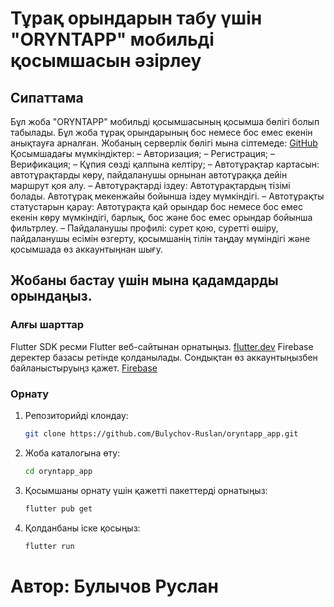 # Тұрақ орындарын табу үшін "ORYNTAPP" мобильді қосымшасын әзірлеу

## Сипаттама
Бұл жоба "ORYNTAPP" мобильді қосымшасының қосымша бөлігі болып табылады. Бұл жоба тұрақ орындарының бос немесе бос емес екенін анықтауға арналған.
Жобаның серверлік бөлігі мына сілтемеде: [GitHub](https://github.com/Bulychov-Ruslan/oryntapp_backend.git)
Қосымшадағы мүмкіндіктер:
– Авторизация;
– Регистрация;
– Верификация;
– Құпия сөзді қалпына келтіру;
– Автотұрақтар картасын: автотұрақтарды көру, пайдаланушы орнынан автотұраққа дейін маршрут қоя алу.
– Автотұрақтарді іздеу: Автотұрақтардың тізімі болады. Автотұрақ мекенжайы бойынша іздеу мүмкіндігі.
– Автотұрақты статустарын қарау: Автотұрақта қай орындар бос немесе бос емес екенін көру мүмкіндігі, барлық, бос және бос емес орындар бойынша фильтрлеу.
– Пайдаланушы профилі: сурет қою, суретті өшіру, пайдаланушы есімін өзгерту, қосымшанің тілін таңдау мүміндігі және қосымшада өз аккаунтыңнан шығу.


## Жобаны бастау үшін мына қадамдарды орындаңыз.

### Алғы шарттар

Flutter SDK ресми Flutter веб-сайтынан орнатыңыз. [flutter.dev](https://flutter.dev/docs/get-started/install)
Firebase деректер базасы ретінде қолданылады. Сондықтан өз аккаунтыңызбен байланыстыруыңз қажет. [Firebase](https://firebase.google.com/)

### Орнату

1. Репозиторийді клондау:
    ```bash
    git clone https://github.com/Bulychov-Ruslan/oryntapp_app.git
    ```
2. Жоба каталогына өту:
    ```bash
    cd oryntapp_app
    ```

3. Қосымшаны орнату үшін қажетті пакеттерді орнатыңыз:
    ```bash
    flutter pub get
    ```
   
4. Қолданбаны іске қосыңыз:
    ```bash
    flutter run
    ```
# Автор: Булычов Руслан
